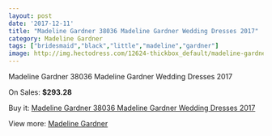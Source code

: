 ```yaml
---
layout: post
date: '2017-12-11'
title: "Madeline Gardner 38036 Madeline Gardner Wedding Dresses 2017"
category: Madeline Gardner
tags: ["bridesmaid","black","little","madeline","gardner"]
image: http://img.hectodress.com/12624-thickbox_default/madeline-gardner-38036-madeline-gardner-wedding-dresses-2013.jpg
---
```

Madeline Gardner 38036 Madeline Gardner Wedding Dresses 2017

On Sales: **$293.28**
<a href="https://www.hectodress.com/madeline-gardner/6185-madeline-gardner-38036-madeline-gardner-wedding-dresses-2013.html"><amp-img layout="responsive" width="600" height="600" src="//img.hectodress.com/12624-thickbox_default/madeline-gardner-38036-madeline-gardner-wedding-dresses-2013.jpg" alt="Madeline Gardner 38036 Madeline Gardner Wedding Dresses 2017 0" /></a>
<a href="https://www.hectodress.com/madeline-gardner/6185-madeline-gardner-38036-madeline-gardner-wedding-dresses-2013.html"><amp-img layout="responsive" width="600" height="600" src="//img.hectodress.com/12626-thickbox_default/madeline-gardner-38036-madeline-gardner-wedding-dresses-2013.jpg" alt="Madeline Gardner 38036 Madeline Gardner Wedding Dresses 2017 1" /></a>
<a href="https://www.hectodress.com/madeline-gardner/6185-madeline-gardner-38036-madeline-gardner-wedding-dresses-2013.html"><amp-img layout="responsive" width="600" height="600" src="//img.hectodress.com/12625-thickbox_default/madeline-gardner-38036-madeline-gardner-wedding-dresses-2013.jpg" alt="Madeline Gardner 38036 Madeline Gardner Wedding Dresses 2017 2" /></a>

Buy it: [Madeline Gardner 38036 Madeline Gardner Wedding Dresses 2017](https://www.hectodress.com/madeline-gardner/6185-madeline-gardner-38036-madeline-gardner-wedding-dresses-2013.html "Madeline Gardner 38036 Madeline Gardner Wedding Dresses 2017")

View more: [Madeline Gardner](https://www.hectodress.com/107-madeline-gardner "Madeline Gardner")
